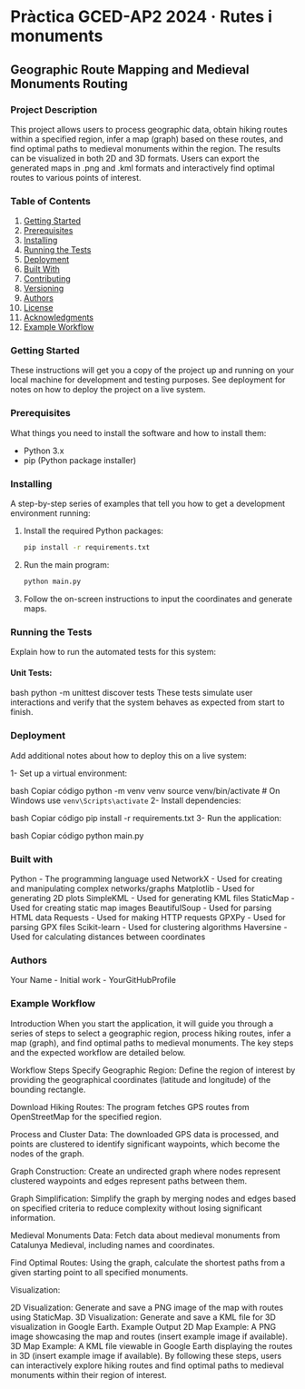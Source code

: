 # Pràctica GCED-AP2 2024 · Rutes i monuments

## Geographic Route Mapping and Medieval Monuments Routing

### Project Description

This project allows users to process geographic data, obtain hiking routes within a specified region, infer a map (graph) based on these routes, and find optimal paths to medieval monuments within the region. The results can be visualized in both 2D and 3D formats. Users can export the generated maps in .png and .kml formats and interactively find optimal routes to various points of interest.

### Table of Contents
1. [Getting Started](#getting-started)
2. [Prerequisites](#prerequisites)
3. [Installing](#installing)
4. [Running the Tests](#running-the-tests)
5. [Deployment](#deployment)
6. [Built With](#built-with)
7. [Contributing](#contributing)
8. [Versioning](#versioning)
9. [Authors](#authors)
10. [License](#license)
11. [Acknowledgments](#acknowledgments)
12. [Example Workflow](#example-workflow)

### Getting Started

These instructions will get you a copy of the project up and running on your local machine for development and testing purposes. See deployment for notes on how to deploy the project on a live system.

### Prerequisites

What things you need to install the software and how to install them:
- Python 3.x
- pip (Python package installer)

### Installing

A step-by-step series of examples that tell you how to get a development environment running:

1. Install the required Python packages:
    ```bash
    pip install -r requirements.txt
    ```

2. Run the main program:
    ```bash
    python main.py
    ```

3. Follow the on-screen instructions to input the coordinates and generate maps.

### Running the Tests

Explain how to run the automated tests for this system:

#### Unit Tests:
bash
python -m unittest discover tests
These tests simulate user interactions and verify that the system behaves as expected from start to finish.

### Deployment
Add additional notes about how to deploy this on a live system:

1- Set up a virtual environment:

bash
Copiar código
python -m venv venv
source venv/bin/activate  # On Windows use `venv\Scripts\activate`
2- Install dependencies:

bash
Copiar código
pip install -r requirements.txt
3- Run the application:

bash
Copiar código
python main.py

### Built with
Python - The programming language used
NetworkX - Used for creating and manipulating complex networks/graphs
Matplotlib - Used for generating 2D plots
SimpleKML - Used for generating KML files
StaticMap - Used for creating static map images
BeautifulSoup - Used for parsing HTML data
Requests - Used for making HTTP requests
GPXPy - Used for parsing GPX files
Scikit-learn - Used for clustering algorithms
Haversine - Used for calculating distances between coordinates

### Authors
Your Name - Initial work - YourGitHubProfile

### Example Workflow
Introduction
When you start the application, it will guide you through a series of steps to select a geographic region, process hiking routes, infer a map (graph), and find optimal paths to medieval monuments. The key steps and the expected workflow are detailed below.

Workflow Steps
Specify Geographic Region: Define the region of interest by providing the geographical coordinates (latitude and longitude) of the bounding rectangle.

Download Hiking Routes: The program fetches GPS routes from OpenStreetMap for the specified region.

Process and Cluster Data: The downloaded GPS data is processed, and points are clustered to identify significant waypoints, which become the nodes of the graph.

Graph Construction: Create an undirected graph where nodes represent clustered waypoints and edges represent paths between them.

Graph Simplification: Simplify the graph by merging nodes and edges based on specified criteria to reduce complexity without losing significant information.

Medieval Monuments Data: Fetch data about medieval monuments from Catalunya Medieval, including names and coordinates.

Find Optimal Routes: Using the graph, calculate the shortest paths from a given starting point to all specified monuments.

Visualization:

2D Visualization: Generate and save a PNG image of the map with routes using StaticMap.
3D Visualization: Generate and save a KML file for 3D visualization in Google Earth.
Example Output
2D Map Example: A PNG image showcasing the map and routes (insert example image if available).
3D Map Example: A KML file viewable in Google Earth displaying the routes in 3D (insert example image if available).
By following these steps, users can interactively explore hiking routes and find optimal paths to medieval monuments within their region of interest.
